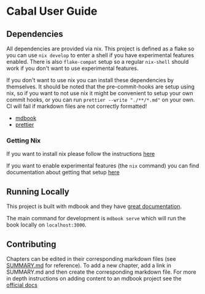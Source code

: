 # Cabal User Guide

## Dependencies

All dependencies are provided via nix. This project is defined as a flake so you
can use `nix develop` to enter a shell if you have experimental features
enabled. There is also `flake-compat` setup so a regular `nix-shell` should work
if you don't want to use experimental features.

If you don't want to use nix you can install these dependencies by themselves.
It should be noted that the pre-commit-hooks are setup using nix, so if you want
to not use nix it might be convenient to setup your own commit hooks, or you can
run `prettier --write "./**/*.md"` on your own. CI will fail if markdown files
are not correctly formatted!

- [mdbook](https://rust-lang.github.io/mdBook/cli/index.html)
- [prettier](https://prettier.io/)

### Getting Nix

If you want to install nix please follow the instructions
[here](https://nixos.org/download.html)

If you want to enable experimental features (the `nix` command) you can find
documentation about getting that setup
[here](https://nixos.wiki/wiki/Nix_command)

## Running Locally

This project is built with mdbook and they have
[great documentation](https://rust-lang.github.io/mdBook/index.html).

The main command for development is `mdbook serve` which will run the book
locally on `localhost:3000`.

## Contributing

Chapters can be edited in their corresponding markdown files (see
[SUMMARY.md](./src/SUMMARY.md) for reference). To add a new chapter, add a link
in SUMMARY.md and then create the corresponding markdown file. For more in depth
instructions on adding content to an mdbook project see the
[official docs](https://rust-lang.github.io/mdBook/format/summary.html)
